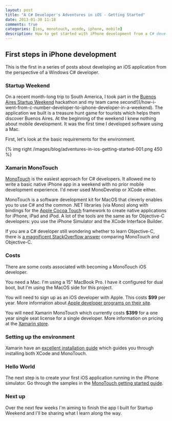 ```yaml
---
layout: post
title: "A C# Developer's Adventures in iOS - Getting Started"
date: 2013-01-30 11:18
comments: true
categories: [ios, monotouch, xcode, iphone, mobile]
description: How to get started with iPhone development from a C# developer's perspective.
---
```

## First steps in iPhone development ##

This is the first in a series of posts about developing an iOS application from the perspective of a Windows C# developer.
### Startup Weekend ###

On a recent month-long trip to South America, I took part in the [Buenos Aires Startup Weekend](http://buenosaires.startupweekend.org/) hackathon and my team came second!](/how-i-went-from-c-number-developer-to-iphone-developer-in-a-weekend). The application we built is a treasure hunt game for tourists which helps them discover Buenos Aires. At the beginning of the weekend I knew nothing about mobile development. It was the first time I developed software using a Mac.

First, let's look at the basic requirements for the environment.

{% img right /images/blog/adventures-in-ios-getting-started-001.png 450 %}

### Xamarin MonoTouch ###

[MonoTouch](http://xamarin.com/monotouch) is the easiest approach for C# developers. It allowed me to write a basic native iPhone app in a weekend with no prior mobile development experience. I'd never used MonoDevelop or XCode either.

MonoTouch is a software development kit for MacOS that cleverly enables you to use C# and the common .NET libraries (via Mono) along with bindings for the [Apple Cocoa Touch](https://developer.apple.com/technologies/ios/cocoa-touch.html) framework to create native applications for iPhone, iPad and iPod. A lot of the tools are the same as for Objective-C developers: you use the iPhone Simulator and the XCode Interface Builder.

If you are a C# developer still wondering whether to learn Objective-C, there is [a magnificent StackOverflow answer](http://stackoverflow.com/a/1634592/1077279) comparing MonoTouch and Objective-C.

### Costs ###

There are some costs associated with becoming a MonoTouch iOS developer.

You need a Mac. I'm using a 15" MacBook Pro. I have it configured for dual boot, but I'm using the MacOS side for this project.

You will need to sign up as an iOS developer with Apple. This costs **$99** per year. More information about [Apple developer programs on their site](https://developer.apple.com/programs/).

You will need Xamarin MonoTouch which currently costs **$399** for a one year single seat license for a single developer. More information on pricing at the [Xamarin store](https://store.xamarin.com/).

### Setting up the environment ###

Xamarin have an [excellent installation guide](http://docs.xamarin.com/ios/Guides/Getting_Started/Installation) which guides you through installing both XCode and MonoTouch.

### Hello World ###

The next step is to create your first iOS application running in the iPhone simulator. Go through the samples in the [MonoTouch getting started guide](http://docs.xamarin.com/ios/guides/getting_started).

### Next up ###

Over the next few weeks I'm aiming to finish the app I built for Startup Weekend and I'll be sharing what I learn along the way.

